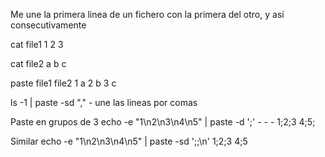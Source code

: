 Me une la primera linea de un fichero con la primera del otro, y así consecutivamente

cat file1
  1
  2
  3

cat file2
  a
  b
  c

paste file1 file2
  1 a
  2 b
  3 c


ls -1 | paste -sd "," -
  une las lineas por comas


Paste en grupos de 3
echo -e "1\n2\n3\n4\n5" | paste -d ';' - - -
1;2;3
4;5;

Similar
echo -e "1\n2\n3\n4\n5" | paste -sd ';;\n'
1;2;3
4;5


